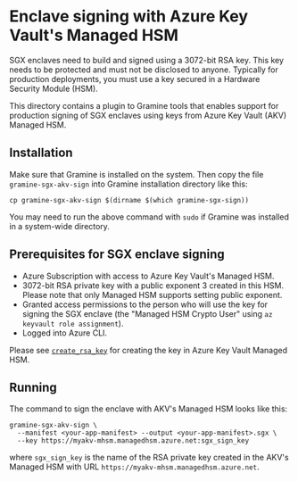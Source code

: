 # Enclave signing with Azure Key Vault's Managed HSM

SGX enclaves need to build and signed using a 3072-bit RSA key. This key needs
to be protected and must not be disclosed to anyone. Typically for production
deployments, you must use a key secured in a Hardware Security Module (HSM).

This directory contains a plugin to Gramine tools that enables support for
production signing of SGX enclaves using keys from Azure Key Vault (AKV) Managed
HSM.

## Installation

Make sure that Gramine is installed on the system. Then copy the file
`gramine-sgx-akv-sign` into Gramine installation directory like this:
```
cp gramine-sgx-akv-sign $(dirname $(which gramine-sgx-sign))
```

You may need to run the above command with `sudo` if Gramine was installed in a
system-wide directory.

## Prerequisites for SGX enclave signing

- Azure Subscription with access to Azure Key Vault's Managed HSM.
- 3072-bit RSA private key with a public exponent 3 created in this HSM. Please
  note that only Managed HSM supports setting public exponent.
- Granted access permissions to the person who will use the key for signing the
  SGX enclave (the "Managed HSM Crypto User" using `az keyvault role
  assignment`).
- Logged into Azure CLI.

Please see [`create_rsa_key`](https://azuresdkdocs.blob.core.windows.net/$web/python/azure-keyvault-keys/latest/azure.keyvault.keys.html#azure.keyvault.keys.KeyClient.create_rsa_key)
for creating the key in Azure Key Vault Managed HSM.

## Running

The command to sign the enclave with AKV's Managed HSM looks like this:
```
gramine-sgx-akv-sign \
  --manifest <your-app-manifest> --output <your-app-manifest>.sgx \
  --key https://myakv-mhsm.managedhsm.azure.net:sgx_sign_key
```

where `sgx_sign_key` is the name of the RSA private key created in the AKV's
Managed HSM with URL `https://myakv-mhsm.managedhsm.azure.net`.
